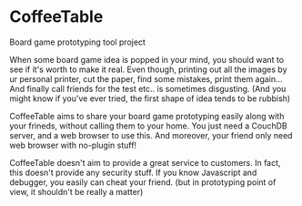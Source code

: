 CoffeeTable
===========

Board game prototyping tool project

When some board game idea is popped in your mind, you should want to see if it's worth to make it real.
Even though, printing out all the images by ur personal printer, cut the paper, find some mistakes, print them again...
And finally call friends for the test etc.. is sometimes disgusting.
(And you might know if you've ever tried, the first shape of idea tends to be rubbish)

CoffeeTable aims to share your board game prototyping easily along with your frineds, without calling them to your home.
You just need a CouchDB server, and a web browser to use this.
And moreover, your friend only need web browser with no-plugin stuff!

CoffeeTable doesn't aim to provide a great service to customers.
In fact, this doesn't provide any security stuff.
If you know Javascript and debugger, you easily can cheat your friend.
(but in prototyping point of view, it shouldn't be really a matter)
